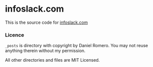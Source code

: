 # infoslack.com

This is the source code for [infoslack.com](http://infoslack.com)

### Licence

`_posts` is directory with copyright by Daniel Romero.
You may not reuse anything therein without my permission.

All other directories and files are MIT Licensed.
